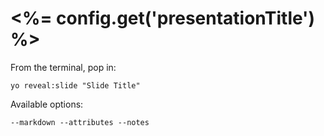 
# <%= config.get('presentationTitle') %>

From the terminal, pop in:

  ```yo reveal:slide "Slide Title"```

Available options:

 ```--markdown --attributes --notes```
